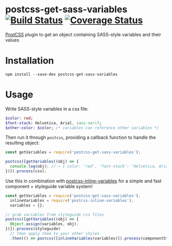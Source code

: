 # postcss-get-sass-variables [![Build Status](https://travis-ci.org/nelsonpecora/postcss-get-sass-variables.svg?branch=master)](https://travis-ci.org/nelsonpecora/postcss-get-sass-variables) [![Coverage Status](https://coveralls.io/repos/github/nelsonpecora/postcss-get-sass-variables/badge.svg?branch=master)](https://coveralls.io/github/nelsonpecora/postcss-get-sass-variables?branch=master)

[PostCSS](https://github.com/postcss/postcss) plugin to get an object containing SASS-style variables and their values

# Installation

```
npm install --save-dev postcss-get-sass-variables
```

# Usage

Write SASS-style variables in a css file:

```sass
$color: red;
$font-stack: Helvetica, Arial, sans-serif;
$other-color: $color; /* variables can reference other variables */
```
Then run it through `postcss`, providing a callback function to handle the resulting object:

```js
const getVariables = require('postcss-get-sass-variables');

postcss([getVariables((obj) => {
  console.log(obj); // → { color: 'red', 'font-stack': 'Helvetica, Arial, sans-serif', 'other-color': 'red' }
})]).process(css);
```

Use this in combination with [postcss-inline-variables](https://github.com/nelsonpecora/postcss-inline-variables) for a simple and fast component + styleguide variable system!

```js
const getVariables = require('postcss-get-sass-variables'),
  inlineVariables = require('postcss-inline-variables'),
  variables = {};

// grab variables from styleguide css files
postcss([getVariables((obj) => {
  Object.assign(variables, obj);
})]).process(styleguide)
  // then apply them to your other styles
  .then(() => postcss([inlineVariables(variables)]).process(componentStyles));
```
